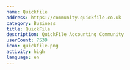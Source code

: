 ```yaml
---
name: Quickfile
address: https://community.quickfile.co.uk
category: Business
title: QuickFile
description: QuickFile Accounting Community
userCount: 7539
icon: quickfile.png
activity: high
language: en
---
```

